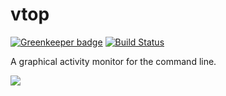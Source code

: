 vtop
=========

[![Greenkeeper badge](https://badges.greenkeeper.io/MrRio/vtop.svg)](https://greenkeeper.io/) [![Build Status](https://travis-ci.org/MrRio/vtop.svg?branch=master)](https://github.com/lourranio/tools/blob/main/rede/vtop/readme.md)

A graphical activity monitor for the command line.

![](https://raw.githubusercontent.com/MrRio/vtop/master/docs/example.gif)



